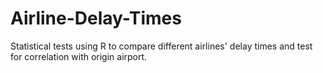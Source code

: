 # Airline-Delay-Times
Statistical tests using R to compare different airlines' delay times and test for correlation with origin airport.
